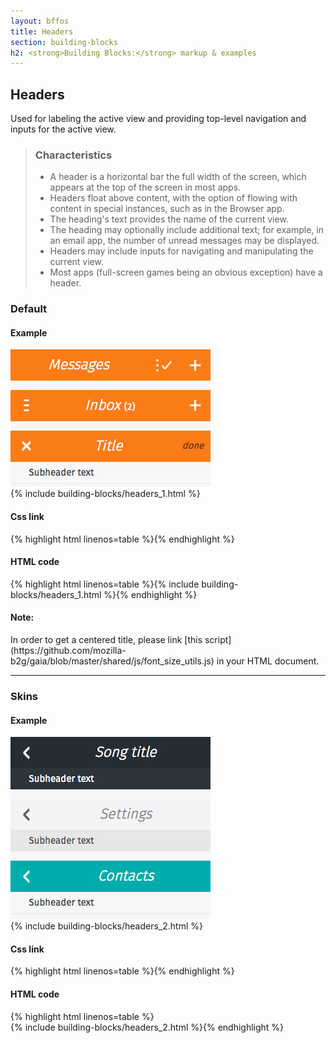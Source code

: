 ```yaml
---
layout: bffos
title: Headers
section: building-blocks
h2: <strong>Building Blocks:</strong> markup & examples
---
```


## Headers

Used for labeling the active view and providing top-level navigation and inputs for the active view.

> ### Characteristics
> * A header is a horizontal bar the full width of the screen, which appears at the top of the screen in most apps.
> * Headers float above content, with the option of flowing with content in special instances, such as in the Browser app.
> * The heading's text provides the name of the current view.
> * The heading may optionally include additional text; for example, in an email app, the number of unread messages may be displayed.
> * Headers may include inputs for navigating and manipulating the current view.
> * Most apps (full-screen games being an obvious exception) have a header.

### Default
  
<div>
  <h4>Example</h4>
  <section class="example">
    <img src="../images/BB/headers_1.jpg" alt="Headers (Image replacing code)"/>
    <article class="headers frame">{% include building-blocks/headers_1.html %}</article>
  </section>

  <h4>Css link</h4>
  {% highlight html linenos=table %}<link href="(your styles folder)/style/headers.css" rel="stylesheet" type="text/css">{% endhighlight %}

  <h4>HTML code</h4>
  {% highlight html linenos=table %}{% include building-blocks/headers_1.html %}{% endhighlight %}
</div>

  <h4>Note:</h4>
  <section class="note">
  <p>In order to get a centered title, please link [this script](https://github.com/mozilla-b2g/gaia/blob/master/shared/js/font_size_utils.js) in your HTML document.</p>
  </section>

<hr>

### Skins

<div>
  <h4>Example</h4>
  <section class="example">
    <img src="../images/BB/headers_2.jpg" alt="Headers (Image replacing code)"/>
    <article class="headers frame">{% include building-blocks/headers_2.html %}</article>
  </section>

  <h4>Css link</h4>
  {% highlight html linenos=table %}<link href="(your styles folder)/style/headers.css" rel="stylesheet" type="text/css">{% endhighlight %}

  <h4>HTML code</h4>
  {% highlight html linenos=table %}
<section class="skin-dark" role="region">{% include building-blocks/headers_2.html %}{% endhighlight %}
</div>

